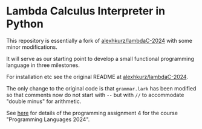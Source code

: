 # Lambda Calculus Interpreter in Python

This repository is essentially a fork of [alexhkurz/lambdaC-2024](https://codeberg.org/alexhkurz/lambdaC-2024) with some minor modifications.

It will serve as our starting point to develop a small functional programming language in three milestones.

For installation etc see the original README at [alexhkurz/lambdaC-2024](https://codeberg.org/alexhkurz/lambdaC-2024/README.md).
  
The only change to the original code is that `grammar.lark`  has been modified so that comments now do not start with `--` but with `//` to accommodate "double minus" for arithmetic.

See [here](https://hackmd.io/@alexhkurz/rJZJb7tekx) for details of the programming assignment 4 for the course "Programming Languages 2024".